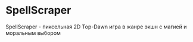 # SpellScraper
SpellScraper - пиксельная 2D Top-Dawn игра в жанре экшн с магией и моральным выбором
